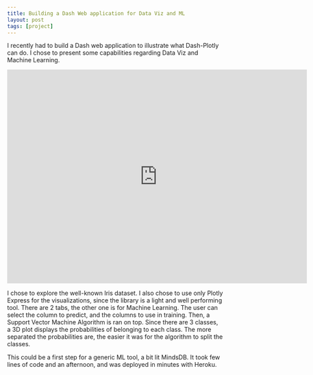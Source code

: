 ```yaml
---
title: Building a Dash Web application for Data Viz and ML
layout: post
tags: [project]
---
```


I recently had to build a Dash web application to illustrate what Dash-Plotly can do. I chose to present some capabilities regarding Data Viz and Machine Learning. 

<iframe width="700" height="500" src="https://www.youtube.com/embed/UggjszESuUw" frameborder="0" allow="accelerometer; autoplay; encrypted-media; gyroscope; picture-in-picture" allowfullscreen></iframe>

<br>

I chose to explore the well-known Iris dataset. I also chose to use only Plotly Express for the visualizations, since the library is a light and well performing tool. There are 2 tabs, the other one is for Machine Learning. The user can select the column to predict, and the columns to use in training. Then, a Support Vector Machine Algorithm is ran on top. Since there are 3 classes, a 3D plot displays the probabilities of belonging to each class. The more separated the probabilities are, the easier it was for the algorithm to split the classes.

This could be a first step for a generic ML tool, a bit lit MindsDB. It took few lines of code and an afternoon, and was deployed in minutes with Heroku.
